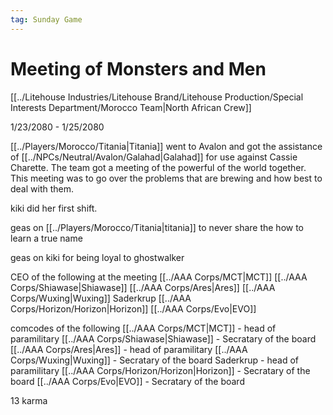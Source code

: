 ```yaml
---
tag: Sunday Game
---
```

# Meeting of Monsters and Men
[[../Litehouse Industries/Litehouse Brand/Litehouse Production/Special Interests Department/Morocco Team|North African Crew]]

1/23/2080 - 1/25/2080


[[../Players/Morocco/Titania|Titania]] went to Avalon and got the assistance of [[../NPCs/Neutral/Avalon/Galahad|Galahad]] for use against Cassie Charette. The team got a meeting of the powerful of the world together. This meeting was to go over the problems that are brewing and how best to deal with them. 

kiki did her first shift.

geas on [[../Players/Morocco/Titania|titania]] to never share the how to learn a true name

geas on kiki for being loyal to ghostwalker

CEO of the following at the meeting
[[../AAA Corps/MCT|MCT]]
[[../AAA Corps/Shiawase|Shiawase]]
[[../AAA Corps/Ares|Ares]]
[[../AAA Corps/Wuxing|Wuxing]]
Saderkrup
[[../AAA Corps/Horizon/Horizon|Horizon]]
[[../AAA Corps/Evo|EVO]]

comcodes of the following
[[../AAA Corps/MCT|MCT]] - head of paramilitary
[[../AAA Corps/Shiawase|Shiawase]] - Secratary of the board
[[../AAA Corps/Ares|Ares]] - head of paramilitary
[[../AAA Corps/Wuxing|Wuxing]] - Secratary of the board
Saderkrup - head of paramilitary
[[../AAA Corps/Horizon/Horizon|Horizon]] - Secratary of the board
[[../AAA Corps/Evo|EVO]] - Secratary of the board

13 karma